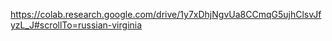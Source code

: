 https://colab.research.google.com/drive/1y7xDhjNgvUa8CCmqG5ujhClsvJfyzL_J#scrollTo=russian-virginia

